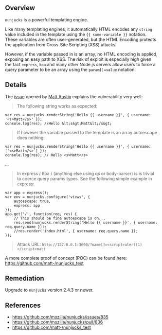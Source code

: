 ## Overview
`nunjucks` is a powerful templating engine.

Like many templating engines, it automatically HTML encodes any `string` value included in the template using the `{{ some-variable }}` notation. These variables are often user-generated, but the HTML Encoding protects the application from Cross-Site Scripting (XSS) attacks.

However, if the variable passed in is an array, no HTML encoding is applied, exposing an easy path to XSS. The risk of exploit is especially high given the fact `express`, `koa` and many other Node.js servers allow users to force a query parameter to be an array using the `param[]=value` notation.

## Details

The [issue](https://github.com/mozilla/nunjucks/issues/835) opened by [Matt Austin](https://github.com/matt-) explains the vulnerability very well:

> The following string works as expected:
```
var res = nunjucks.renderString('Hello {{ username }}', { username: '<s>Matt</s>' });
console.log(res); //Hello &lt;s&gt;Matt&lt;/s&gt;
```

> If however the variable passed to the template is an array autoescape does nothing:
```
var res = nunjucks.renderString('Hello {{ username }}', { username: ['<s>Matt</s>'] });
console.log(res); // Hello <s>Matt</s>
```
...
> In express / Koa / (anything else using qs or body-parser) is is trivial to coerce query params types. See the following simple example in express:
```
var app = express();
var env = nunjucks.configure('views', {
    autoescape: true,
    express: app
});
app.get('/', function(req, res) {     
    // This should be fine autoescape is on...
    res.send(nunjucks.renderString('Hello {{ username }}', { username: req.query.name }));
    //res.render('index.html', { username: req.query.name });
});
```

> Attack URL:
`http://127.0.0.1:3000/?name[]=<script>alert(1)</script>matt`

A more complete proof of concept (POC) can be found here: https://github.com/matt-/nunjucks_test

## Remediation
Upgrade to `nunjucks` version 2.4.3 or newer.

## References
- https://github.com/mozilla/nunjucks/issues/835
- https://github.com/mozilla/nunjucks/pull/836
- https://github.com/matt-/nunjucks_test
